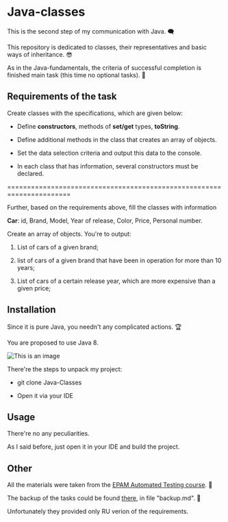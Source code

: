 # Java-classes

This is the second step of my communication with Java. 	:left_speech_bubble:

This repository is dedicated to classes, their representatives and basic ways of inheritance. :sunglasses:

As in the Java-fundamentals, the criteria of successful completion is finished main task (this time no optional tasks). 	:link:

## Requirements of the task

Create classes with the specifications, which are given below: 

* Define **constructors**, methods of **set/get** types, **toString**.

* Define additional methods in the class that creates an array of objects. 

* Set the data selection criteria and output this data to the console. 

* In each class that has information, several constructors must be declared.

======================================================================

Further, based on the requirements above, fill the classes with information

**Сar**: id, Brand, Model, Year of release, Color, Price, Personal number.

Create an array of objects. You're to output:

1) List of cars of a given brand;

2) list of cars of a given brand that have been in operation for more than 10 years;

3) List of cars of a certain release year, which are more expensive than a given price;

## Installation

Since it is pure Java, you needn't any complicated actions. :trophy:

You are proposed to use Java 8.

![This is an image](https://i.ibb.co/LNW93hG/javaversion.png)

There're the steps to unpack my project: 

* git clone Java-Classes

* Open it via your IDE

## Usage

There're no any peculiarities.

As I said before, just open it in your IDE and build the project.

## Other
 
All the materials were taken from the [EPAM Automated Testing course](https://training.epam.com/#!/Training/3044?lang=en). :test_tube:

The backup of the tasks could be found [there](https://github.com/vitalliuss/automation-training.git), in file "backup.md". :file_folder:

Unfortunately they provided only RU verion of the requirements.